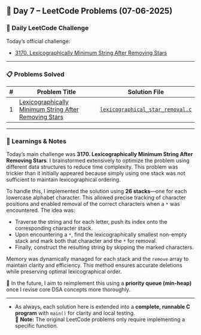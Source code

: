 ## 📅 Day 7 – LeetCode Problems (07-06-2025)

### 🌟 Daily LeetCode Challenge  
Today’s official challenge:  
- [3170. Lexicographically Minimum String After Removing Stars](https://leetcode.com/problems/lexicographically-minimum-string-after-removing-stars/)

---

### 📋 Problems Solved

| # | Problem Title | Solution File |
|---|---------------|----------------|
| 1 | [Lexicographically Minimum String After Removing Stars](https://leetcode.com/problems/lexicographically-minimum-string-after-removing-stars/) | [`lexicographical_star_removal.c`](lexicographical_star_removal.c) |

---

### 🧠 Learnings & Notes

Today’s main challenge was **3170. Lexicographically Minimum String After Removing Stars**. I brainstormed extensively to optimize the problem using different data structures to reduce time complexity. This problem was trickier than it initially appeared because simply using one stack was not sufficient to maintain lexicographical ordering.

To handle this, I implemented the solution using **26 stacks**—one for each lowercase alphabet character. This allowed precise tracking of character positions and enabled removal of the correct characters when a `*` was encountered. The idea was:

- Traverse the string and for each letter, push its index onto the corresponding character stack.
- Upon encountering a `*`, find the lexicographically smallest non-empty stack and mark both that character and the `*` for removal.
- Finally, construct the resulting string by skipping the marked characters.

Memory was dynamically managed for each stack and the `remove` array to maintain clarity and efficiency. This method ensures accurate deletions while preserving optimal lexicographical order.

🔁 In the future, I aim to reimplement this using a **priority queue (min-heap)** once I revise core DSA concepts more thoroughly.

---

- As always, each solution here is extended into a **complete, runnable C program** with `main()` for clarity and local testing.  
📌 **Note:** The original LeetCode problems only require implementing a specific function.


